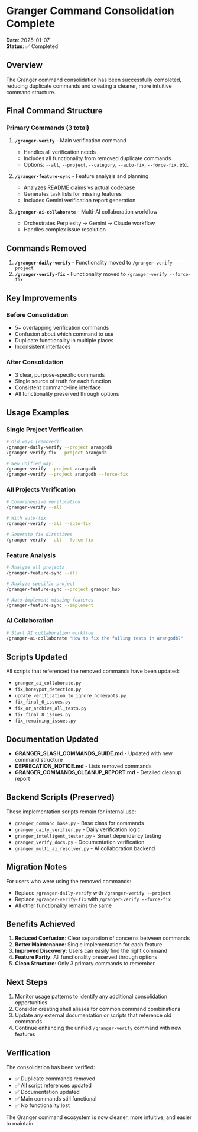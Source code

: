 # Granger Command Consolidation Complete

**Date**: 2025-01-07  
**Status**: ✅ Completed  

## Overview

The Granger command consolidation has been successfully completed, reducing duplicate commands and creating a cleaner, more intuitive command structure.

## Final Command Structure

### Primary Commands (3 total)

1. **`/granger-verify`** - Main verification command
   - Handles all verification needs
   - Includes all functionality from removed duplicate commands
   - Options: `--all`, `--project`, `--category`, `--auto-fix`, `--force-fix`, etc.

2. **`/granger-feature-sync`** - Feature analysis and planning
   - Analyzes README claims vs actual codebase
   - Generates task lists for missing features
   - Includes Gemini verification report generation

3. **`/granger-ai-collaborate`** - Multi-AI collaboration workflow
   - Orchestrates Perplexity → Gemini → Claude workflow
   - Handles complex issue resolution

## Commands Removed

1. **`/granger-daily-verify`** - Functionality moved to `/granger-verify --project`
2. **`/granger-verify-fix`** - Functionality moved to `/granger-verify --force-fix`

## Key Improvements

### Before Consolidation
- 5+ overlapping verification commands
- Confusion about which command to use
- Duplicate functionality in multiple places
- Inconsistent interfaces

### After Consolidation
- 3 clear, purpose-specific commands
- Single source of truth for each function
- Consistent command-line interface
- All functionality preserved through options

## Usage Examples

### Single Project Verification
```bash
# Old ways (removed):
/granger-daily-verify --project arangodb
/granger-verify-fix --project arangodb

# New unified way:
/granger-verify --project arangodb
/granger-verify --project arangodb --force-fix
```

### All Projects Verification
```bash
# Comprehensive verification
/granger-verify --all

# With auto-fix
/granger-verify --all --auto-fix

# Generate fix directives
/granger-verify --all --force-fix
```

### Feature Analysis
```bash
# Analyze all projects
/granger-feature-sync --all

# Analyze specific project
/granger-feature-sync --project granger_hub

# Auto-implement missing features
/granger-feature-sync --implement
```

### AI Collaboration
```bash
# Start AI collaboration workflow
/granger-ai-collaborate "How to fix the failing tests in arangodb?"
```

## Scripts Updated

All scripts that referenced the removed commands have been updated:
- `granger_ai_collaborate.py`
- `fix_honeypot_detection.py`
- `update_verification_to_ignore_honeypots.py`
- `fix_final_6_issues.py`
- `fix_or_archive_all_tests.py`
- `fix_final_8_issues.py`
- `fix_remaining_issues.py`

## Documentation Updated

- **GRANGER_SLASH_COMMANDS_GUIDE.md** - Updated with new command structure
- **DEPRECATION_NOTICE.md** - Lists removed commands
- **GRANGER_COMMANDS_CLEANUP_REPORT.md** - Detailed cleanup report

## Backend Scripts (Preserved)

These implementation scripts remain for internal use:
- `granger_command_base.py` - Base class for commands
- `granger_daily_verifier.py` - Daily verification logic
- `granger_intelligent_tester.py` - Smart dependency testing
- `granger_verify_docs.py` - Documentation verification
- `granger_multi_ai_resolver.py` - AI collaboration backend

## Migration Notes

For users who were using the removed commands:
- Replace `/granger-daily-verify` with `/granger-verify --project`
- Replace `/granger-verify-fix` with `/granger-verify --force-fix`
- All other functionality remains the same

## Benefits Achieved

1. **Reduced Confusion**: Clear separation of concerns between commands
2. **Better Maintenance**: Single implementation for each feature
3. **Improved Discovery**: Users can easily find the right command
4. **Feature Parity**: All functionality preserved through options
5. **Clean Structure**: Only 3 primary commands to remember

## Next Steps

1. Monitor usage patterns to identify any additional consolidation opportunities
2. Consider creating shell aliases for common command combinations
3. Update any external documentation or scripts that reference old commands
4. Continue enhancing the unified `/granger-verify` command with new features

## Verification

The consolidation has been verified:
- ✅ Duplicate commands removed
- ✅ All script references updated
- ✅ Documentation updated
- ✅ Main commands still functional
- ✅ No functionality lost

The Granger command ecosystem is now cleaner, more intuitive, and easier to maintain.
